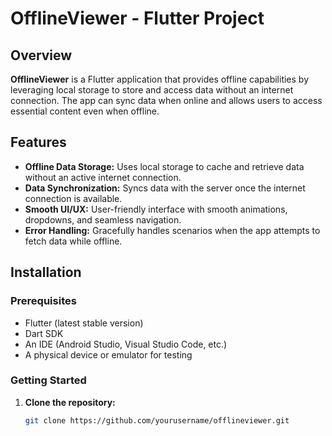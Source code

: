 # OfflineViewer - Flutter Project

## Overview

**OfflineViewer** is a Flutter application that provides offline capabilities by leveraging local storage to store and access data without an internet connection. The app can sync data when online and allows users to access essential content even when offline.

## Features

- **Offline Data Storage:** Uses local storage to cache and retrieve data without an active internet connection.
- **Data Synchronization:** Syncs data with the server once the internet connection is available.
- **Smooth UI/UX:** User-friendly interface with smooth animations, dropdowns, and seamless navigation.
- **Error Handling:** Gracefully handles scenarios when the app attempts to fetch data while offline.

## Installation

### Prerequisites

- Flutter (latest stable version)
- Dart SDK
- An IDE (Android Studio, Visual Studio Code, etc.)
- A physical device or emulator for testing

### Getting Started

1. **Clone the repository:**
   ```bash
   git clone https://github.com/yourusername/offlineviewer.git



